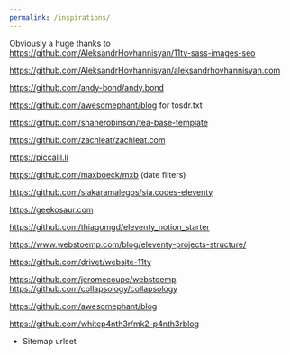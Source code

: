 ```yaml
---
permalink: /inspirations/
---
```


Obviously a huge thanks to https://github.com/AleksandrHovhannisyan/11ty-sass-images-seo

https://github.com/AleksandrHovhannisyan/aleksandrhovhannisyan.com

https://github.com/andy-bond/andy.bond

https://github.com/awesomephant/blog for tosdr.txt

https://github.com/shanerobinson/tea-base-template

https://github.com/zachleat/zachleat.com

https://piccalil.li

https://github.com/maxboeck/mxb (date filters)

https://github.com/siakaramalegos/sia.codes-eleventy

https://geekosaur.com

https://github.com/thiagomgd/eleventy_notion_starter

https://www.webstoemp.com/blog/eleventy-projects-structure/

https://github.com/drivet/website-11ty

https://github.com/jeromecoupe/webstoemp
https://github.com/collapsology/collapsology

https://github.com/awesomephant/blog

https://github.com/whitep4nth3r/mk2-p4nth3rblog
- Sitemap urlset
